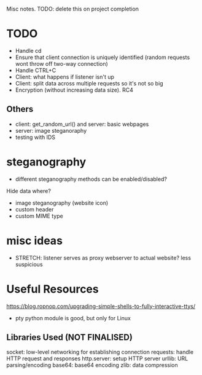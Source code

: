 Misc notes. TODO: delete this on project completion

# TODO
- Handle cd
- Ensure that client connection is uniquely identified (random requests wont throw off two-way connection)
- Handle CTRL+C
- Client: what happens if listener isn't up
- Client: split data across multiple requests so it's not so big
- Encryption (without increasing data size). RC4
## Others
- client: get_random_url() and server: basic webpages
- server: image steganoraphy
- testing with IDS

# steganography
- different steganography methods can be enabled/disabled?

Hide data where?
- image steganography (website icon)
- custom header
- custom MIME type

# misc ideas
- STRETCH: listener serves as proxy webserver to actual website? less suspicious

# Useful Resources
https://blog.ropnop.com/upgrading-simple-shells-to-fully-interactive-ttys/
- pty python module is good, but only for Linux

## Libraries Used (NOT FINALISED)
socket: low-level networking for establishing connection
requests: handle HTTP request and responses
http.server: setup HTTP server
urllib: URL parsing/encoding
base64: base64 encoding
zlib: data compression